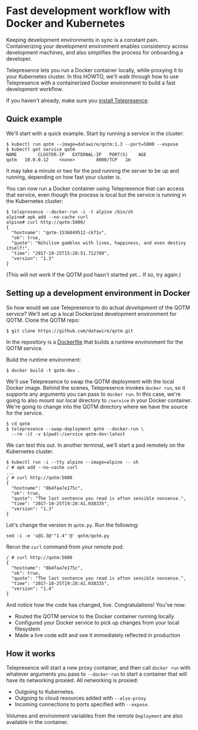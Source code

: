 # Fast development workflow with Docker and Kubernetes

Keeping development environments in sync is a constant pain. Containerizing your development environment enables consistency across development machines, and also simplifies the process for onboarding a developer.

Telepresence lets you run a Docker container locally, while proxying it to your Kubernetes cluster. In this HOWTO, we'll walk through how to use Telepresence with a containerized Docker environment to build a fast development workflow.

If you haven't already, make sure you [install Telepresence](reference/install).

## Quick example

We'll start with a quick example. Start by running a service in the cluster:

```console
$ kubectl run qotm --image=datawire/qotm:1.3 --port=5000 --expose
$ kubectl get service qotm
NAME        CLUSTER-IP   EXTERNAL-IP   PORT(S)    AGE
qotm   10.0.0.12    <none>        8000/TCP   1m
```

It may take a minute or two for the pod running the server to be up and running, depending on how fast your cluster is.

You can now run a Docker container using Telepresence that can access that service, even though the process is local but the service is running in the Kubernetes cluster:

```console
$ telepresence --docker-run -i -t alpine /bin/sh
alpine# apk add --no-cache curl
alpine# curl http://qotm:5000/
{
  "hostname": "qotm-1536849512-ckf1v",
  "ok": true,
  "quote": "Nihilism gambles with lives, happiness, and even destiny itself!",
  "time": "2017-10-25T15:28:51.712799",
  "version": "1.3"
}
```

(This will not work if the QOTM pod hasn't started yet... If so, try again.)

## Setting up a development environment in Docker

So how would we use Telepresence to do actual *development* of the QOTM service? We'll set up a local Dockerized development environment for QOTM. Clone the QOTM repo:

```
$ git clone https://github.com/datawire/qotm.git
```

In the repository is a [Dockerfile](https://github.com/datawire/qotm/blob/master/Dockerfile) that builds a runtime environment for the QOTM service.

Build the runtime environment:

```
$ docker build -t qotm-dev .
```

We'll use Telepresence to swap the QOTM deployment with the local Docker image. Behind the scenes, Telepresence invokes `docker run`, so it supports any arguments you can pass to `docker run`. In this case, we're going to also mount our local directory to `/service` in your Docker container. We're going to change into the QOTM directory where we have the source for the service.

```
$ cd qotm
$ telepresence --swap-deployment qotm --docker-run \
  --rm -it -v $(pwd):/service qotm-dev:latest
```

We can test this out. In another terminal, we'll start a pod remotely on the Kubernetes cluster.

```
$ kubectl run -i --tty alpine --image=alpine -- sh
/ # apk add --no-cache curl
...
/ # curl http://qotm:5000
{
  "hostname": "8b4faa7e175c",
  "ok": true,
  "quote": "The last sentence you read is often sensible nonsense.",
  "time": "2017-10-25T19:28:41.038335",
  "version": "1.3"
}

```

Let's change the version in `qotm.py`. Run the following:

```
sed -i -e 's@1.3@'"1.4"'@' qotm/qotm.py
```

Rerun the `curl` command from your remote pod:

```
/ # curl http://qotm:5000
{
  "hostname": "8b4faa7e175c",
  "ok": true,
  "quote": "The last sentence you read is often sensible nonsense.",
  "time": "2017-10-25T19:28:41.038335",
  "version": "1.4"
}
```

And notice how the code has changed, live. Congratulations! You've now:

* Routed the QOTM service to the Docker container running locally
* Configured your Docker service to pick up changes from your local filesystem
* Made a live code edit and see it immediately reflected in production

## How it works

Telepresence will start a new proxy container, and then call `docker run` with whatever arguments you pass to `--docker-run` to start a container that will have its networking proxied. All networking is proxied:

* Outgoing to Kubernetes.
* Outgoing to cloud resources added with `--also-proxy`
* Incoming connections to ports specified with `--expose`.

Volumes and environment variables from the remote `Deployment` are also available in the container.
